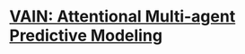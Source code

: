 # [VAIN: Attentional Multi-agent Predictive Modeling](https://drive.google.com/file/d/1UoRbnlRMsdhkFuiMC0niYg6C14k6umrq/view?usp=drivesdk)
